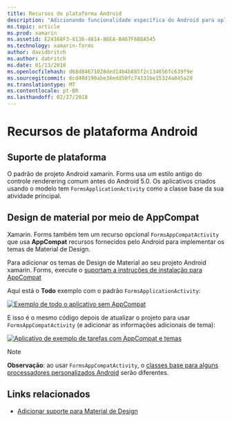 ```yaml
---
title: Recursos de plataforma Android
description: "Adicionando funcionalidade específica do Android para aplicativos xamarin. Forms"
ms.topic: article
ms.prod: xamarin
ms.assetid: E24168F3-0138-4814-86EA-B467F6B8A545
ms.technology: xamarin-forms
author: davidbritch
ms.author: dabritch
ms.date: 01/13/2016
ms.openlocfilehash: d68d84671028ded14b4b885f2c134656fc639f9e
ms.sourcegitcommit: 6cd40d190abe38edd50fc74331be15324a845a28
ms.translationtype: MT
ms.contentlocale: pt-BR
ms.lasthandoff: 02/27/2018
---
```

# <a name="android-platform-features"></a>Recursos de plataforma Android

## <a name="platform-support"></a>Suporte de plataforma

O padrão de projeto Android xamarin. Forms usa um estilo antigo do controle renderering comum antes do Android 5.0. Os aplicativos criados usando o modelo tem `FormsApplicationActivity` como a classe base da sua atividade principal.

## <a name="material-design-via-appcompat"></a>Design de material por meio de AppCompat

Xamarin. Forms também tem um recurso opcional `FormsAppCompatActivity` que usa **AppCompat** recursos fornecidos pelo Android para implementar os temas de Material de Design.

Para adicionar os temas de Design de Material ao seu projeto Android xamarin. Forms, execute o [suportam a instruções de instalação para AppCompat](appcompat.md)

Aqui está o **Todo** exemplo com o padrão `FormsApplicationActivity`:

[ ![](images/before-appcompat-sml.png "Exemplo de todo o aplicativo sem AppCompat")](images/before-appcompat.png "aplicativo de exemplo de tarefas sem AppCompat")

E isso é o mesmo código depois de atualizar o projeto para usar `FormsAppCompatActivity` (e adicionar as informações adicionais de tema):

[ ![](images/post-appcompat-sml.png "Aplicativo de exemplo de tarefas com AppCompat e temas")](images/post-appcompat.png "aplicativo de exemplo de tarefas com AppCompat e temas")

> [!NOTE]
> **Observação**: ao usar `FormsAppCompatActivity`, o [classes base para alguns processadores personalizados Android](~/xamarin-forms/app-fundamentals/custom-renderer/renderers.md) serão diferentes.


## <a name="related-links"></a>Links relacionados

- [Adicionar suporte para Material de Design](appcompat.md)
